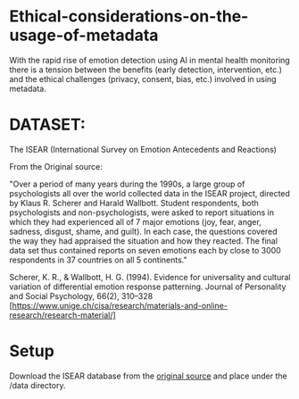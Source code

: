 # Ethical-considerations-on-the-usage-of-metadata
With the rapid rise of emotion detection using AI in mental health monitoring there is a tension between the benefits (early detection, intervention, etc.) and the ethical challenges (privacy, consent, bias, etc.) involved in using metadata.

# DATASET:

The ISEAR (International Survey on Emotion Antecedents and Reactions)

From the Original source: 

"Over a period of many years during the 1990s, a large group of psychologists all over the world collected data in the ISEAR project, directed by Klaus R. Scherer and Harald Wallbott. Student respondents, both psychologists and non-psychologists, were asked to report situations in which they had experienced all of 7 major emotions (joy, fear, anger, sadness, disgust, shame, and guilt). In each case, the questions covered the way they had appraised the situation and how they reacted. The final data set thus contained reports on seven emotions each by close to 3000 respondents in 37 countries on all 5 continents."


Scherer, K. R., & Wallbott, H. G. (1994). Evidence for universality and cultural variation of differential emotion response patterning. Journal of Personality and Social Psychology, 66(2), 310–328 [https://www.unige.ch/cisa/research/materials-and-online-research/research-material/]

# Setup

Download the ISEAR database from the [original source](https://www.unige.ch/cisa/index.php/download_file/view/395/296/) and place under the /data directory.
